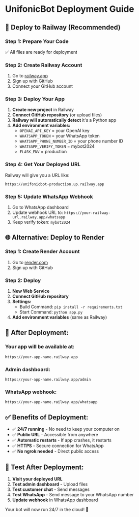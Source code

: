 # UnifonicBot Deployment Guide

## 🚀 **Deploy to Railway (Recommended)**

### **Step 1: Prepare Your Code**
✅ All files are ready for deployment

### **Step 2: Create Railway Account**
1. Go to [railway.app](https://railway.app)
2. Sign up with GitHub
3. Connect your GitHub account

### **Step 3: Deploy Your App**
1. **Create new project** in Railway
2. **Connect GitHub repository** (or upload files)
3. **Railway will automatically detect** it's a Python app
4. **Add environment variables:**
   - `OPENAI_API_KEY` = your OpenAI key
   - `WHATSAPP_TOKEN` = your WhatsApp token
   - `WHATSAPP_PHONE_NUMBER_ID` = your phone number ID
   - `WHATSAPP_VERIFY_TOKEN` = mybot2024
   - `FLASK_ENV` = production

### **Step 4: Get Your Deployed URL**
Railway will give you a URL like:
```
https://unifonicbot-production.up.railway.app
```

### **Step 5: Update WhatsApp Webhook**
1. Go to WhatsApp dashboard
2. Update webhook URL to: `https://your-railway-url.railway.app/whatsapp`
3. Keep verify token: `mybot2024`

## 🌐 **Alternative: Deploy to Render**

### **Step 1: Create Render Account**
1. Go to [render.com](https://render.com)
2. Sign up with GitHub

### **Step 2: Deploy**
1. **New Web Service**
2. **Connect GitHub repository**
3. **Settings:**
   - Build Command: `pip install -r requirements.txt`
   - Start Command: `python app.py`
4. **Add environment variables** (same as Railway)

## 🔧 **After Deployment:**

### **Your app will be available at:**
```
https://your-app-name.railway.app
```

### **Admin dashboard:**
```
https://your-app-name.railway.app/admin
```

### **WhatsApp webhook:**
```
https://your-app-name.railway.app/whatsapp
```

## ✅ **Benefits of Deployment:**

- ✅ **24/7 running** - No need to keep your computer on
- ✅ **Public URL** - Accessible from anywhere
- ✅ **Automatic restarts** - If app crashes, it restarts
- ✅ **HTTPS** - Secure connection for WhatsApp
- ✅ **No ngrok needed** - Direct public access

## 🧪 **Test After Deployment:**

1. **Visit your deployed URL**
2. **Test admin dashboard** - Upload files
3. **Test customer chat** - Send messages
4. **Test WhatsApp** - Send message to your WhatsApp number
5. **Update webhook** in WhatsApp dashboard

Your bot will now run 24/7 in the cloud! 🎉
